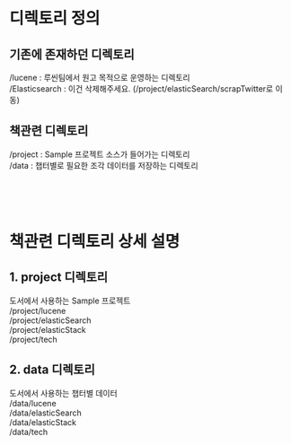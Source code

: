 # 디렉토리 정의

## 기존에 존재하던 디렉토리
/lucene : 루씬팀에서 원고 목적으로 운영하는 디렉토리
<br>
/Elasticsearch : 이건 삭제해주세요. (/project/elasticSearch/scrapTwitter로 이동)

## 책관련 디렉토리
/project : Sample 프로젝트 소스가 들어가는 디렉토리
<br>
/data : 챕터별로 필요한 조각 데이터를 저장하는 디렉토리


<br><br><br>


# 책관련 디렉토리 상세 설명

## 1. project 디렉토리
도서에서 사용하는 Sample 프로젝트<br>
/project/lucene<br>
/project/elasticSearch<br>
/project/elasticStack<br>
/project/tech

## 2. data 디렉토리
도서에서 사용하는 챕터별 데이터<br>
/data/lucene<br>
/data/elasticSearch<br>
/data/elasticStack<br>
/data/tech<br>




